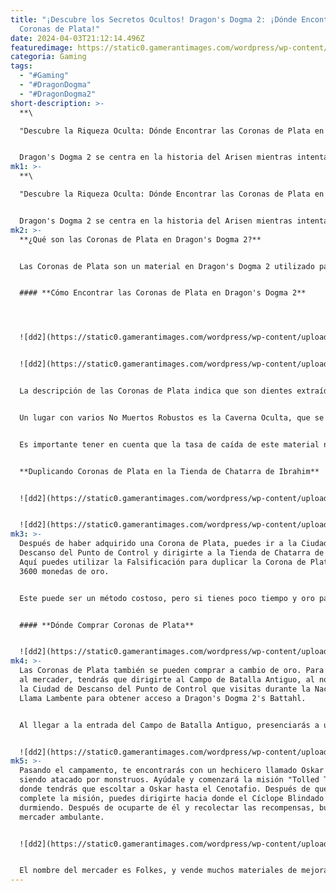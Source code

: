```yaml
---
title: "¡Descubre los Secretos Ocultos! Dragon's Dogma 2: ¡Dónde Encontrar las
  Coronas de Plata!"
date: 2024-04-03T21:12:14.496Z
featuredimage: https://static0.gamerantimages.com/wordpress/wp-content/uploads/2024/04/silver-crown-featured-image-in-dragon-s-dogma-2-1.jpeg?q=70&fit=contain&w=1140&h=&dpr=2
categoria: Gaming
tags:
  - "#Gaming"
  - "#DragonDogma"
  - "#DragonDogma2"
short-description: >-
  **\

  "Descubre la Riqueza Oculta: Dónde Encontrar las Coronas de Plata en Dragon's Dogma 2"**


  Dragon's Dogma 2 se centra en la historia del Arisen mientras intenta derrocar al Falso Sovren y reclamar su lugar legítimo como Gobernante. El juego hace un excelen
mk1: >-
  **\

  "Descubre la Riqueza Oculta: Dónde Encontrar las Coronas de Plata en Dragon's Dogma 2"**


  Dragon's Dogma 2 se centra en la historia del Arisen mientras intenta derrocar al Falso Sovren y reclamar su lugar legítimo como Gobernante. El juego hace un excelente trabajo al dar vida a un mundo abierto masivo lleno de abundantes recursos y materiales listos para ser recolectados.
mk2: >-
  **¿Qué son las Coronas de Plata en Dragon's Dogma 2?**


  Las Coronas de Plata son un material en Dragon's Dogma 2 utilizado para mejorar algunos de los conjuntos de armaduras y armas de nivel superior. Se pueden adquirir como botín de un enemigo o comprarse en tiendas. La guía a continuación incluye todos los detalles sobre cómo un jugador puede obtener las Coronas de Plata en Dragon's Dogma 2.


  #### **Cómo Encontrar las Coronas de Plata en Dragon's Dogma 2**




  ![dd2](https://static0.gamerantimages.com/wordpress/wp-content/uploads/2024/04/hidden-cavern-map-in-dragon-s-dogma-2.jpeg?q=49&fit=contain&w=750&h=415&dpr=2 "dd2")


  ![dd2](https://static0.gamerantimages.com/wordpress/wp-content/uploads/2024/04/inside-hidden-cavern-map-in-dragon-s-dogma-2.jpeg?q=49&fit=contain&w=750&h=415&dpr=2 "dd2")


  La descripción de las Coronas de Plata indica que son dientes extraídos de la mandíbula de un No Muerto Robusto. Esto significa que el jugador tendrá que encontrar un No Muerto Robusto y derrotarlo para adquirir este material.


  Un lugar con varios No Muertos Robustos es la Caverna Oculta, que se encuentra al suroeste de Melve. Están detrás de una puerta cerrada que no se puede abrir desde tu lado. Puedes cambiar tu Vocación a una que pueda usar un Arco, como Arquero, Arquero Mágico o Guerrero, para atacarlos. Esto provocará que los enemigos se vuelvan hostiles y abran la puerta, permitiéndote lidiar con ellos y recolectar las Coronas de Plata de sus cuerpos.


  Es importante tener en cuenta que la tasa de caída de este material no es del 100%, por lo que es probable que tengas que matar a estos enemigos varias veces antes de tener suerte y adquirir algunas.


  **Duplicando Coronas de Plata en la Tienda de Chatarra de Ibrahim**


  ![dd2](https://static0.gamerantimages.com/wordpress/wp-content/uploads/2024/04/ibrahim-scrap-store-in-dragon-s-dogma-2.jpeg?q=49&fit=contain&w=750&h=415&dpr=2 "dd2")


  ![dd2](https://static0.gamerantimages.com/wordpress/wp-content/uploads/2024/04/requesting-silver-crown-forgery-in-dragon-s-dogma-2.jpeg?q=49&fit=contain&w=750&h=415&dpr=2 "dd2")
mk3: >-
  Después de haber adquirido una Corona de Plata, puedes ir a la Ciudad de
  Descanso del Punto de Control y dirigirte a la Tienda de Chatarra de Ibrahim.
  Aquí puedes utilizar la Falsificación para duplicar la Corona de Plata por
  3600 monedas de oro.


  Este puede ser un método costoso, pero si tienes poco tiempo y oro para gastar, esta es una opción viable.


  #### **Dónde Comprar Coronas de Plata**


  ![dd2](https://static0.gamerantimages.com/wordpress/wp-content/uploads/2024/03/folkes-merchant-in-dragon-s-dogma-2.jpeg?q=70&fit=crop&w=1500&dpr=2 "dd2")
mk4: >-
  Las Coronas de Plata también se pueden comprar a cambio de oro. Para encontrar
  al mercader, tendrás que dirigirte al Campo de Batalla Antiguo, al noreste de
  la Ciudad de Descanso del Punto de Control que visitas durante la Nación de la
  Llama Lambente para obtener acceso a Dragon's Dogma 2's Battahl.


  Al llegar a la entrada del Campo de Batalla Antiguo, presenciarás a un Cíclope Blindado siendo atacado por un Dragón. Puedes intervenir en la pelea y ocuparte de ambos si no estás bajo nivel. También hay Balistas en la zona circundante para ayudar a reducir enormes trozos de la barra de salud del dragón.


  ![dd2](https://static0.gamerantimages.com/wordpress/wp-content/uploads/2024/04/oskar-asking-the-arisen-to-escort-him-in-dragon-s-dogma-2.jpeg?q=70&fit=crop&w=1500&dpr=2 "dd2")
mk5: >-
  Pasando el campamento, te encontrarás con un hechicero llamado Oskar que está
  siendo atacado por monstruos. Ayúdale y comenzará la misión "Tolled To Rest",
  donde tendrás que escoltar a Oskar hasta el Cenotafio. Después de que se
  complete la misión, puedes dirigirte hacia donde el Cíclope Blindado está
  durmiendo. Después de ocuparte de él y recolectar las recompensas, busca a un
  mercader ambulante.


  ![dd2](https://static0.gamerantimages.com/wordpress/wp-content/uploads/2024/03/folkes-merchandise-in-dragon-s-dogma-2.jpeg?q=70&fit=crop&w=1500&dpr=2 "dd2")


  El nombre del mercader es Folkes, y vende muchos materiales de mejora, incluyendo siete Coronas de Plata por 3000 monedas de oro cada una. También puedes comprar Cristal Negro del mismo mercader.
---
```

